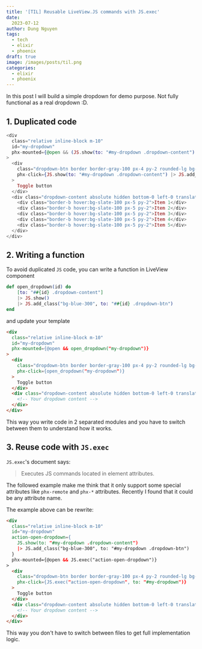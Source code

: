 ```yaml
---
title: '[TIL] Reusable LiveView.JS commands with JS.exec'
date:
  2023-07-12
author: Dung Nguyen
tags:
  - tech
  - elixir
  - phoenix
draft: true
image: /images/posts/til.png
categories:
  - elixir
  - phoenix
---
```



In this post I will build a simple dropdown for demo purpose. Not fully functional as a real dropdown :D.

## 1. Duplicated code

```elixir
<div
  class="relative inline-block m-10"
  id="my-dropdown"
  phx-mounted={@open && (JS.show(to: "#my-dropdown .dropdown-content") |> JS.add_class("bg-blue-300", to: "#my-dropdown .dropdown-btn"))}
>
  <div
    class="dropdown-btn border border-gray-100 px-4 py-2 rounded-lg bg-gray-700 text-white inline-block cursor-pointer"
    phx-click={JS.show(to: "#my-dropdown .dropdown-content") |> JS.add_class("bg-blue-300", to: "#my-dropdown .dropdown-btn")}
  >
    Toggle button
  </div>
  <div class="dropdown-content absolute hidden bottom-0 left-0 translate-y-full w-[275px] bg-slate-50 rounded-lg border border-slate-200 shadow-md py-5">
    <div class="border-b hover:bg-slate-100 px-5 py-2">Item 1</div>
    <div class="border-b hover:bg-slate-100 px-5 py-2">Item 2</div>
    <div class="border-b hover:bg-slate-100 px-5 py-2">Item 3</div>
    <div class="border-b hover:bg-slate-100 px-5 py-2">Item 4</div>
    <div class="border-b hover:bg-slate-100 px-5 py-2">Item 5</div>
  </div>
</div>
```



## 2. Writing a function

To avoid duplicated `JS` code, you can write a function in LiveView component

```elixir
def open_dropdown(id) do
    [to: "##{id} .dropdown-content"]
    |> JS.show()
    |> JS.add_class("bg-blue-300", to: "##{id} .dropdown-btn")
end
```

and update your template

```html
<div
  class="relative inline-block m-10"
  id="my-dropdown"
  phx-mounted={@open && open_dropdown("my-dropdown")}
>
  <div
    class="dropdown-btn border border-gray-100 px-4 py-2 rounded-lg bg-gray-700 text-white inline-block cursor-pointer"
    phx-click={open_dropdown("my-dropdown")}
  >
    Toggle button
  </div>
  <div class="dropdown-content absolute hidden bottom-0 left-0 translate-y-full w-[275px] bg-slate-50 rounded-lg border border-slate-200 shadow-md py-5">
    <!-- Your dropdown content -->
  </div>
</div>
```

This way you write code in 2 separated modules and you have to switch between them to understand how it works.

## 3. Reuse code with  `JS.exec`

`JS.exec`'s document says:

> Executes JS commands located in element attributes.

The followed example make me think that it only support some special attributes like `phx-remote` and `phx-*` attributes. Recently I found that it could be any attribute name.

The example above can be rewrite:

```html
<div
  class="relative inline-block m-10"
  id="my-dropdown"
  action-open-dropdown={
    JS.show(to: "#my-dropdown .dropdown-content")
    |> JS.add_class("bg-blue-300", to: "#my-dropdown .dropdown-btn")
  }
  phx-mounted={@open && JS.exec("action-open-dropdown")}
>
  <div
    class="dropdown-btn border border-gray-100 px-4 py-2 rounded-lg bg-gray-700 text-white inline-block cursor-pointer"
    phx-click={JS.exec("action-open-dropdown", to: "#my-dropdown")}
  >
    Toggle button
  </div>
  <div class="dropdown-content absolute hidden bottom-0 left-0 translate-y-full w-[275px] bg-slate-50 rounded-lg border border-slate-200 shadow-md py-5">
    <!-- Your dropdown content -->
  </div>
</div>
```

This way you don't have to switch between files to get full implementation logic.


